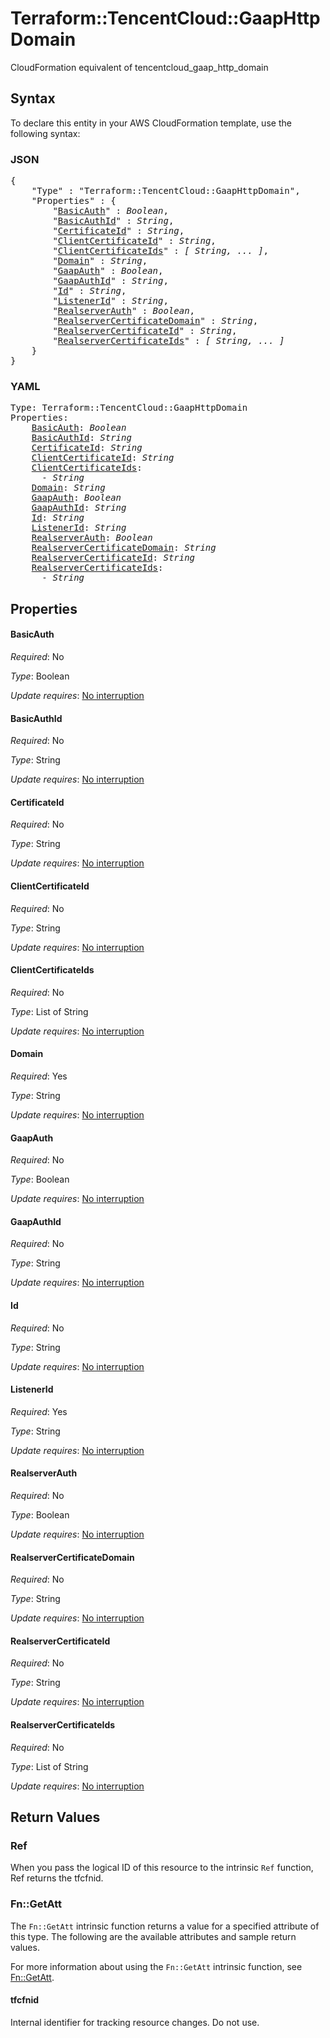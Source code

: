 # Terraform::TencentCloud::GaapHttpDomain

CloudFormation equivalent of tencentcloud_gaap_http_domain

## Syntax

To declare this entity in your AWS CloudFormation template, use the following syntax:

### JSON

<pre>
{
    "Type" : "Terraform::TencentCloud::GaapHttpDomain",
    "Properties" : {
        "<a href="#basicauth" title="BasicAuth">BasicAuth</a>" : <i>Boolean</i>,
        "<a href="#basicauthid" title="BasicAuthId">BasicAuthId</a>" : <i>String</i>,
        "<a href="#certificateid" title="CertificateId">CertificateId</a>" : <i>String</i>,
        "<a href="#clientcertificateid" title="ClientCertificateId">ClientCertificateId</a>" : <i>String</i>,
        "<a href="#clientcertificateids" title="ClientCertificateIds">ClientCertificateIds</a>" : <i>[ String, ... ]</i>,
        "<a href="#domain" title="Domain">Domain</a>" : <i>String</i>,
        "<a href="#gaapauth" title="GaapAuth">GaapAuth</a>" : <i>Boolean</i>,
        "<a href="#gaapauthid" title="GaapAuthId">GaapAuthId</a>" : <i>String</i>,
        "<a href="#id" title="Id">Id</a>" : <i>String</i>,
        "<a href="#listenerid" title="ListenerId">ListenerId</a>" : <i>String</i>,
        "<a href="#realserverauth" title="RealserverAuth">RealserverAuth</a>" : <i>Boolean</i>,
        "<a href="#realservercertificatedomain" title="RealserverCertificateDomain">RealserverCertificateDomain</a>" : <i>String</i>,
        "<a href="#realservercertificateid" title="RealserverCertificateId">RealserverCertificateId</a>" : <i>String</i>,
        "<a href="#realservercertificateids" title="RealserverCertificateIds">RealserverCertificateIds</a>" : <i>[ String, ... ]</i>
    }
}
</pre>

### YAML

<pre>
Type: Terraform::TencentCloud::GaapHttpDomain
Properties:
    <a href="#basicauth" title="BasicAuth">BasicAuth</a>: <i>Boolean</i>
    <a href="#basicauthid" title="BasicAuthId">BasicAuthId</a>: <i>String</i>
    <a href="#certificateid" title="CertificateId">CertificateId</a>: <i>String</i>
    <a href="#clientcertificateid" title="ClientCertificateId">ClientCertificateId</a>: <i>String</i>
    <a href="#clientcertificateids" title="ClientCertificateIds">ClientCertificateIds</a>: <i>
      - String</i>
    <a href="#domain" title="Domain">Domain</a>: <i>String</i>
    <a href="#gaapauth" title="GaapAuth">GaapAuth</a>: <i>Boolean</i>
    <a href="#gaapauthid" title="GaapAuthId">GaapAuthId</a>: <i>String</i>
    <a href="#id" title="Id">Id</a>: <i>String</i>
    <a href="#listenerid" title="ListenerId">ListenerId</a>: <i>String</i>
    <a href="#realserverauth" title="RealserverAuth">RealserverAuth</a>: <i>Boolean</i>
    <a href="#realservercertificatedomain" title="RealserverCertificateDomain">RealserverCertificateDomain</a>: <i>String</i>
    <a href="#realservercertificateid" title="RealserverCertificateId">RealserverCertificateId</a>: <i>String</i>
    <a href="#realservercertificateids" title="RealserverCertificateIds">RealserverCertificateIds</a>: <i>
      - String</i>
</pre>

## Properties

#### BasicAuth

_Required_: No

_Type_: Boolean

_Update requires_: [No interruption](https://docs.aws.amazon.com/AWSCloudFormation/latest/UserGuide/using-cfn-updating-stacks-update-behaviors.html#update-no-interrupt)

#### BasicAuthId

_Required_: No

_Type_: String

_Update requires_: [No interruption](https://docs.aws.amazon.com/AWSCloudFormation/latest/UserGuide/using-cfn-updating-stacks-update-behaviors.html#update-no-interrupt)

#### CertificateId

_Required_: No

_Type_: String

_Update requires_: [No interruption](https://docs.aws.amazon.com/AWSCloudFormation/latest/UserGuide/using-cfn-updating-stacks-update-behaviors.html#update-no-interrupt)

#### ClientCertificateId

_Required_: No

_Type_: String

_Update requires_: [No interruption](https://docs.aws.amazon.com/AWSCloudFormation/latest/UserGuide/using-cfn-updating-stacks-update-behaviors.html#update-no-interrupt)

#### ClientCertificateIds

_Required_: No

_Type_: List of String

_Update requires_: [No interruption](https://docs.aws.amazon.com/AWSCloudFormation/latest/UserGuide/using-cfn-updating-stacks-update-behaviors.html#update-no-interrupt)

#### Domain

_Required_: Yes

_Type_: String

_Update requires_: [No interruption](https://docs.aws.amazon.com/AWSCloudFormation/latest/UserGuide/using-cfn-updating-stacks-update-behaviors.html#update-no-interrupt)

#### GaapAuth

_Required_: No

_Type_: Boolean

_Update requires_: [No interruption](https://docs.aws.amazon.com/AWSCloudFormation/latest/UserGuide/using-cfn-updating-stacks-update-behaviors.html#update-no-interrupt)

#### GaapAuthId

_Required_: No

_Type_: String

_Update requires_: [No interruption](https://docs.aws.amazon.com/AWSCloudFormation/latest/UserGuide/using-cfn-updating-stacks-update-behaviors.html#update-no-interrupt)

#### Id

_Required_: No

_Type_: String

_Update requires_: [No interruption](https://docs.aws.amazon.com/AWSCloudFormation/latest/UserGuide/using-cfn-updating-stacks-update-behaviors.html#update-no-interrupt)

#### ListenerId

_Required_: Yes

_Type_: String

_Update requires_: [No interruption](https://docs.aws.amazon.com/AWSCloudFormation/latest/UserGuide/using-cfn-updating-stacks-update-behaviors.html#update-no-interrupt)

#### RealserverAuth

_Required_: No

_Type_: Boolean

_Update requires_: [No interruption](https://docs.aws.amazon.com/AWSCloudFormation/latest/UserGuide/using-cfn-updating-stacks-update-behaviors.html#update-no-interrupt)

#### RealserverCertificateDomain

_Required_: No

_Type_: String

_Update requires_: [No interruption](https://docs.aws.amazon.com/AWSCloudFormation/latest/UserGuide/using-cfn-updating-stacks-update-behaviors.html#update-no-interrupt)

#### RealserverCertificateId

_Required_: No

_Type_: String

_Update requires_: [No interruption](https://docs.aws.amazon.com/AWSCloudFormation/latest/UserGuide/using-cfn-updating-stacks-update-behaviors.html#update-no-interrupt)

#### RealserverCertificateIds

_Required_: No

_Type_: List of String

_Update requires_: [No interruption](https://docs.aws.amazon.com/AWSCloudFormation/latest/UserGuide/using-cfn-updating-stacks-update-behaviors.html#update-no-interrupt)

## Return Values

### Ref

When you pass the logical ID of this resource to the intrinsic `Ref` function, Ref returns the tfcfnid.

### Fn::GetAtt

The `Fn::GetAtt` intrinsic function returns a value for a specified attribute of this type. The following are the available attributes and sample return values.

For more information about using the `Fn::GetAtt` intrinsic function, see [Fn::GetAtt](https://docs.aws.amazon.com/AWSCloudFormation/latest/UserGuide/intrinsic-function-reference-getatt.html).

#### tfcfnid

Internal identifier for tracking resource changes. Do not use.


